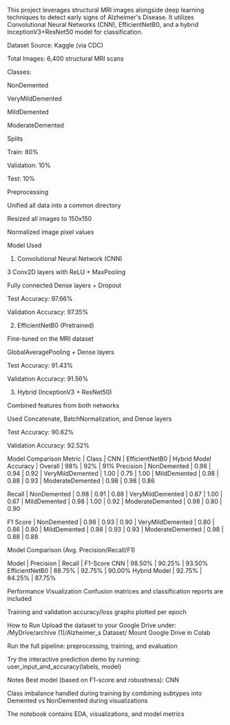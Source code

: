 This project leverages structural MRI images alongside deep learning techniques to detect early signs of Alzheimer's Disease. It utilizes Convolutional Neural Networks (CNN), EfficientNetB0, and a hybrid InceptionV3+ResNet50 model for classification.

Dataset 
Source: Kaggle (via CDC)

Total Images: 6,400 structural MRI scans

Classes:

NonDemented

VeryMildDemented

MildDemented

ModerateDemented

Splits 

Train: 80%

Validation: 10%

Test: 10%

Preprocessing 

Unified all data into a common directory

Resized all images to 150x150

Normalized image pixel values

Model Used 

1. Convolutional Neural Network (CNN)
   
3 Conv2D layers with ReLU + MaxPooling

Fully connected Dense layers + Dropout

Test Accuracy: 97.66%

Validation Accuracy: 97.35%

2. EfficientNetB0 (Pretrained)
   
Fine-tuned on the MRI dataset

GlobalAveragePooling + Dense layers

Test Accuracy: 91.43%

Validation Accuracy: 91.56%

3. Hybrid (InceptionV3 + ResNet50)
   
Combined features from both networks

Used Concatenate, BatchNormalization, and Dense layers

Test Accuracy: 90.62%

Validation Accuracy: 92.52%

 Model Comparison
 Metric | Class | CNN | EfficientNetB0 | Hybrid Model
Accuracy | Overall | 98% | 92% | 91%
Precision | NonDemented | 0.98 | 0.94 | 0.92
 | VeryMildDemented | 1.00 | 0.75 | 1.00
 | MildDemented | 0.98 | 0.88 | 0.93
 | ModerateDemented | 0.98 | 0.98 | 0.86
 
Recall | NonDemented | 0.98 | 0.91 | 0.88
 | VeryMildDemented | 0.67 | 1.00 | 0.67
 | MildDemented | 0.98 | 1.00 | 0.92
 | ModerateDemented | 0.98 | 0.80 | 0.90
 
F1 Score | NonDemented | 0.98 | 0.93 | 0.90
 | VeryMildDemented | 0.80 | 0.86 | 0.80
 | MildDemented | 0.98 | 0.93 | 0.93
 | ModerateDemented | 0.98 | 0.88 | 0.88

 Model Comparison (Avg. Precision/Recall/F1)

 Model | Precision | Recall | F1-Score
CNN | 98.50% | 90.25% | 93.50%
EfficientNetB0 | 88.75% | 92.75% | 90.00%
Hybrid Model | 92.75% | 84.25% | 87.75%

Performance Visualization
Confusion matrices and classification reports are included

Training and validation accuracy/loss graphs plotted per epoch

 How to Run
Upload the dataset to your Google Drive under:
/MyDrive/archive (1)/Alzheimer_s Dataset/
Mount Google Drive in Colab

Run the full pipeline: preprocessing, training, and evaluation

Try the interactive prediction demo by running:
user_input_and_accuracy(labels, model)

Notes
Best model (based on F1-score and robustness): CNN

Class imbalance handled during training by combining subtypes into Demented vs NonDemented during visualizations

The notebook contains EDA, visualizations, and model metrics
